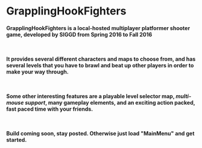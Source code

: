 # GrapplingHookFighters

<h4>GrapplingHookFighters is a local-hosted multiplayer platformer shooter game, developed by SIGGD from Spring 2016 to Fall 2016 

</br></br>It provides several different characters and maps to choose from, and has several levels that you have to brawl and beat up other players in order to make your way through.  

</br></br>Some other interesting features are a playable level selector map, *multi-mouse support*, many gameplay elements, and an exciting action packed, fast paced time with your friends. 

</br></br>Build coming soon, stay posted. Otherwise just load "MainMenu" and get started.</h4>
